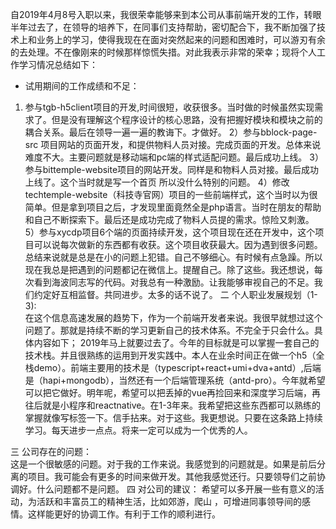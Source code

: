 自2019年4月8号入职以来，我很荣幸能够来到本公司从事前端开发的工作，转眼半年过去了，在领导的培养下，在同事们支持帮助，密切配合下，我不断加强了技术上和业务上的学习，使得我现在在面对突然起来的问题和困难时，可以游刃有余的去处理。不在像刚来的时候那样惊慌失措。对此我表示非常的荣幸；现将个人工作学习情况总结如下：
  - 试用期间的工作成绩和不足：
  1) 参与tgb-h5client项目的开发,时间很短，收获很多。当时做的时候虽然实现需求了。但是没有理解这个程序设计的核心思路，没有把握好模块和模块之前的耦合关系。最后在领导一遍一遍的教诲下。才做好。
  2）参与bblock-page-src 项目网站的页面开发，和提供物料人员对接。完成页面的开发。总体来说难度不大。主要问题就是移动端和pc端的样式适配问题。最后成功上线。
  3）参与bittemple-website项目的网站开发。同样是和物料人员对接。最后成功上线了。这个当时就是写一个首页 所以没什么特别的问题。
  4）修改techtemple-website（科技寺官网）项目的一些前端样式，这个当时以为很简单。但是拿到项目之后，才发现里面竟然全是php语言。当时在朋友的帮助和自己不断探索下。最后还是成功完成了物料人员提的需求。惊险又刺激。
   5）参与xycdp项目6个端的页面持续开发，这个项目现在还在开发中，这个项目可以说每次做新的东西都有收获。这个项目收获最大。因为遇到很多问题。总结来说就是总是在小的问题上犯错。自己不够细心。有时候有点急躁。所以现在我总是把遇到的问题都记在微信上。提醒自己。除了这些。我还想说，每次看到海波同志写的代码。对我总有一种激励。让我能够审视自己的不足。我们约定好互相监督。共同进步。太多的话不说了。
   二 个人职业发展规划（1-3):      
   在这个信息高速发展的趋势下，作为一个前端开发者来说。我很早就想过这个问题了。那就是持续不断的学习更新自己的技术体系。不完全于只会什么。具体内容如下；
 2019年马上就要过去了。今年的目标就是可以掌握一套自己的技术栈。并且很熟练的运用到开发实践中。本人在业余时间正在做一个h5（全栈demo）。前端主要用的技术是（typescript+react+umi+dva+antd）,后端是（hapi+mongodb），当然还有一个后端管理系统（antd-pro）。今年就希望可以把它做好。明年呢，希望可以把丢掉的vue再捡回来和深度学习后端，再往后就是小程序和reactnative。在1-3年来。我希望把这些东西都可以熟练的掌握就像写标签一下。信手拈来。对于这些。我更想说。只要在这条路上持续学习。每天进步一点点。将来一定可以成为一个优秀的人。

   三 公司存在的问题：       
  这是一个很敏感的问题。对于我的工作来说。我感觉到的问题就是。如果是前后分离的项目。我可能会有更多的时间来做开发。其他我感觉还行。只要领导们之前协调好。什么问题都不是问题。
    四 对公司的建议：
    希望可以多开展一些有意义的活动，为活跃和丰富员工的精神生活，比如郊游，爬山 ，可增进同事领导间的感情。这样能更好的协调工作。有利于工作的顺利进行。